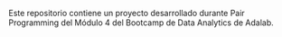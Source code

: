 Este repositorio contiene un proyecto desarrollado durante Pair Programming del Módulo 4 del Bootcamp de Data Analytics de Adalab.